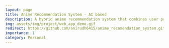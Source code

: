 ```yaml
---
layout: page
title: Anime Recommendation System - AI based
description: A hybrid anime recommendation system that combines user preferences and content-based filtering for personalized recommendations. The system is containerized using Docker and deployed on Google Cloud Platform (GCP) with Kubernetes for scalability.
img: assets/img/project/web_app_demo.gif
redirect: https://github.com/anirudh6415/anime_recomendation_system.git
importance: 1
category: Personal
---
```

